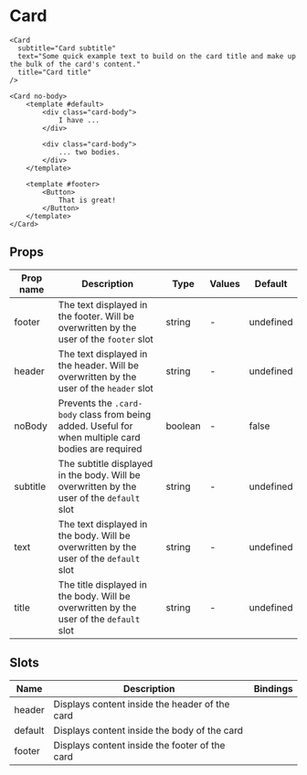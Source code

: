 # Card

```vue
<Card
  subtitle="Card subtitle"
  text="Some quick example text to build on the card title and make up the bulk of the card's content."
  title="Card title"
/>

<Card no-body>
    <template #default>
        <div class="card-body">
            I have ...
        </div>

        <div class="card-body">
            ... two bodies.
        </div>
    </template>

    <template #footer>
        <Button>
            That is great!
        </Button>
    </template>
</Card>
```

## Props

| Prop name | Description                                                                                         | Type    | Values | Default   |
| --------- | --------------------------------------------------------------------------------------------------- | ------- | ------ | --------- |
| footer    | The text displayed in the footer. Will be overwritten by the user of the `footer` slot              | string  | -      | undefined |
| header    | The text displayed in the header. Will be overwritten by the user of the `header` slot              | string  | -      | undefined |
| noBody    | Prevents the `.card-body` class from being added. Useful for when multiple card bodies are required | boolean | -      | false     |
| subtitle  | The subtitle displayed in the body. Will be overwritten by the user of the `default` slot           | string  | -      | undefined |
| text      | The text displayed in the body. Will be overwritten by the user of the `default` slot               | string  | -      | undefined |
| title     | The title displayed in the body. Will be overwritten by the user of the `default` slot              | string  | -      | undefined |

## Slots

| Name    | Description                                    | Bindings |
| ------- | ---------------------------------------------- | -------- |
| header  | Displays content inside the header of the card |          |
| default | Displays content inside the body of the card   |          |
| footer  | Displays content inside the footer of the card |          |
